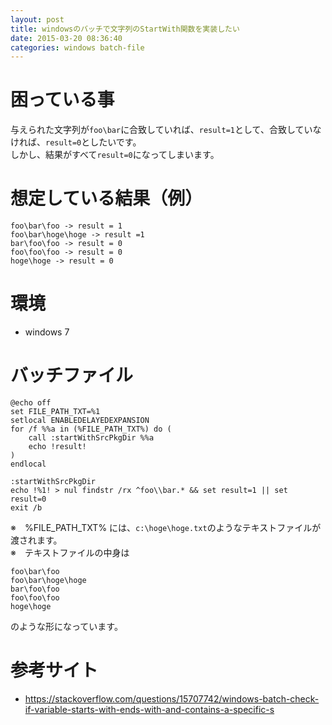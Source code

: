 ```yaml
---
layout: post
title: windowsのバッチで文字列のStartWith関数を実装したい
date: 2015-03-20 08:36:40
categories: windows batch-file
---
```

<h1>困っている事</h1>

<p>与えられた文字列が<code>foo\bar</code>に合致していれば、<code>result=1</code>として、合致していなければ、<code>result=0</code>としたいです。<br>
しかし、結果がすべて<code>result=0</code>になってしまいます。</p>

<h1>想定している結果（例）</h1>

<pre><code>foo\bar\foo -&gt; result = 1
foo\bar\hoge\hoge -&gt; result =1
bar\foo\foo -&gt; result = 0
foo\foo\foo -&gt; result = 0
hoge\hoge -&gt; result = 0
</code></pre>

<h1>環境</h1>

<ul>
<li>windows 7</li>
</ul>

<h1>バッチファイル</h1>

<pre><code>@echo off
set FILE_PATH_TXT=%1
setlocal ENABLEDELAYEDEXPANSION
for /f %%a in (%FILE_PATH_TXT%) do (
    call :startWithSrcPkgDir %%a
    echo !result!
)
endlocal

:startWithSrcPkgDir
echo !%1! &gt; nul findstr /rx ^foo\\bar.* &amp;&amp; set result=1 || set result=0
exit /b
</code></pre>

<p>※　%FILE_PATH_TXT% には、<code>c:\hoge\hoge.txt</code>のようなテキストファイルが渡されます。<br>
※　テキストファイルの中身は</p>

<pre><code>foo\bar\foo
foo\bar\hoge\hoge
bar\foo\foo
foo\foo\foo
hoge\hoge
</code></pre>

<p>のような形になっています。</p>

<h1>参考サイト</h1>

<ul>
<li><a href="https://stackoverflow.com/questions/15707742/windows-batch-check-if-variable-starts-with-ends-with-and-contains-a-specific-s">https://stackoverflow.com/questions/15707742/windows-batch-check-if-variable-starts-with-ends-with-and-contains-a-specific-s</a></li>
</ul>

